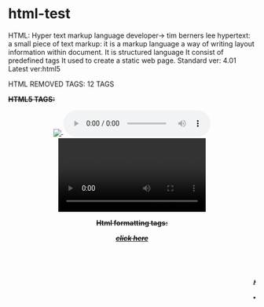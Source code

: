# html-test
HTML:
     Hyper text markup language
	 developer-> tim  berners  lee
hypertext: a small piece of text
markup:    it is a markup language
a way of writing layout   information  within  document.
It is  structured    language 
It   consist   of   predefined     tags
It  used   to   create  a   static  web  page.
Standard    ver:   4.01
Latest       ver:html5



HTML  REMOVED  TAGS:
12  TAGS
<Font>
<Acronym>
<Basefont>
<b>
<Strike>
<abbr>
<small>
<big>




HTML5   TAGS:
<header>
<footer>
<theader>
<tfooter>
<tbody>
<figure>
</figure>
<nofigure>
<figcaption>
</figcation>
<img    src=”    ”>
<audio  autoplay   controls>
<src=”    ”>
</audio>
<video  autoplay   controls>
<src=”    ”>
</video>


Html  formatting tags:
<center>
<b><i>
<a    href=”#”>click here</a>
<small>
<big>
<strike>
<pre>
<alinge>
<p>
<marquee>
<meta>

HTML  LISTING TAGS:
DEFINITION    LIST:
 <dl>
<dt>
<dt>
<li>
ORDERED LIST:
<ol>
<ol   type=”1”>
<li>
UNORDERED LIST:
<ul>
<li   type=”disc”>
HTML	TABLE 	CREATION:
<TABLE>
<th  rowspaning=”5”   colspaning=”3”>
<tr>
<td>
HTML	IMAGE	   CREATION:
<img    src=”  #  ”    target=”#”>
FRAME	CREATION:
<frameset>
<frame  src=”#”>
IFRAME   CREATION:
<iframe> 

FORM    CREATION:
<OPTION>
<select>

AUDIO&VEDIO     TAGS:
<embed       src=”#”    type=”  audio.mp3 ”>
<embed       src=”#”    type=”  video.wmv ”>
MAP    CREATION:
<area  shape=”square”     cords=”30,0,50,30”   name=”pay”>









